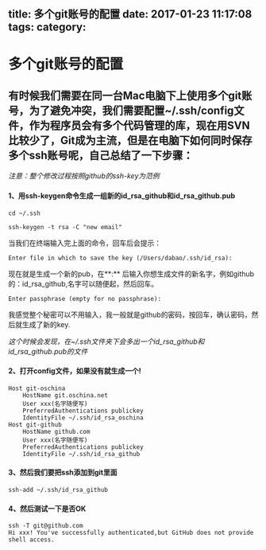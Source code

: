 title: 多个git账号的配置
date: 2017-01-23 11:17:08
tags:
category:
---

# 多个git账号的配置

## 有时候我们需要在同一台Mac电脑下上使用多个git账号，为了避免冲突，我们需要配置~/.ssh/config文件，作为程序员会有多个代码管理的库，现在用SVN比较少了，Git成为主流，但是在电脑下如何同时保存多个ssh账号呢，自己总结了一下步骤：

*注意：整个修改过程按照github的ssh-key为范例*

#### 1、用ssh-keygen命令生成一组新的id_rsa_github和id_rsa_github.pub
```
cd ~/.ssh

ssh-keygen -t rsa -C "new email"
```
当我们在终端输入完上面的命令，回车后会提示：
```
Enter file in which to save the key (/Users/dabao/.ssh/id_rsa):
```
现在就是生成一个新的pub，在**:** 后输入你想生成文件的新名字，例如github的：id_rsa_github,名字可以随便起，然后回车。
```
Enter passphrase (empty for no passphrase):
```
我感觉整个秘密可以不用输入，我一般就是github的密码，按回车，确认密码，然后就生成了新的key.

*这个时候会发现，在~/.ssh文件夹下会多出一个id_rsa_github和id_rsa_github.pub的文件*

#### 2、打开config文件，如果没有就生成一个!
```
Host git-oschina
    HostName git.oschina.net
    User xxx(名字随便写)
    PreferredAuthentications publickey
    IdentityFile ~/.ssh/id_rsa_oschina
Host git-github
    HostName github.com
    User xxx(名字随便写)
    PreferredAuthentications publickey
    IdentityFile ~/.ssh/id_rsa_github
```
#### 3、然后我们要把ssh添加到git里面
```
ssh-add ~/.ssh/id_rsa_github
```
#### 4、然后测试一下是否OK
```
ssh -T git@github.com
Hi xxx! You've successfully authenticated,but GitHub does not provide shell access.
```
